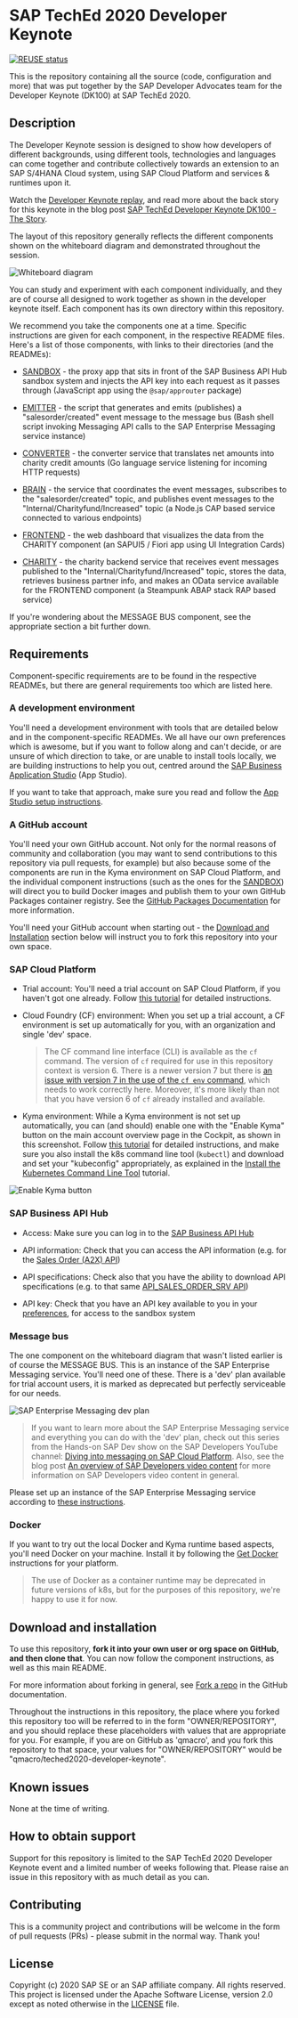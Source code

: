 # SAP TechEd 2020 Developer Keynote

[![REUSE status](https://api.reuse.software/badge/github.com/SAP-samples/teched2020-developer-keynote)](https://api.reuse.software/info/github.com/SAP-samples/teched2020-developer-keynote)

This is the repository containing all the source (code, configuration and more) that was put together by the SAP Developer Advocates team for the Developer Keynote (DK100) at SAP TechEd 2020.

## Description

The Developer Keynote session is designed to show how developers of different backgrounds, using different tools, technologies and languages can come together and contribute collectively towards an extension to an SAP S/4HANA Cloud system, using SAP Cloud Platform and services & runtimes upon it.

Watch the [Developer Keynote replay](https://events.sapteched.com/widget/sap/sapteched2020/Catalog/session/1603314875989001AsWU), and read more about the back story for this keynote in the blog post [SAP TechEd Developer Keynote DK100 - The Story](https://blogs.sap.com/2020/11/19/sap-teched-developer-keynote-dk100-the-story/).

The layout of this repository generally reflects the different components shown on the whiteboard diagram and demonstrated throughout the session.

![Whiteboard diagram](images/whiteboard.jpg)

You can study and experiment with each component individually, and they are of course all designed to work together as shown in the developer keynote itself. Each component has its own directory within this repository.

We recommend you take the components one at a time. Specific instructions are given for each component, in the respective README files. Here's a list of those components, with links to their directories (and the READMEs):

- [SANDBOX](s4hana/sandbox/) - the proxy app that sits in front of the SAP Business API Hub sandbox system and injects the API key into each request as it passes through (JavaScript app using the `@sap/approuter` package)

- [EMITTER](s4hana/event/) - the script that generates and emits (publishes) a "salesorder/created" event message to the message bus (Bash shell script invoking Messaging API calls to the SAP Enterprise Messaging service instance)

- [CONVERTER](kyma/) - the converter service that translates net amounts into charity credit amounts (Go language service listening for incoming HTTP requests)

- [BRAIN](cap/brain/) - the service that coordinates the event messages, subscribes to the "salesorder/created" topic, and publishes event messages to the "Internal/Charityfund/Increased" topic (a Node.js CAP based service connected to various endpoints)

- [FRONTEND](ui/) - the web dashboard that visualizes the data from the CHARITY component (an SAPUI5 / Fiori app using UI Integration Cards)

- [CHARITY](abap/) - the charity backend service that receives event messages published to the "Internal/Charityfund/Increased" topic, stores the data, retrieves business partner info, and makes an OData service available for the FRONTEND component (a Steampunk ABAP stack RAP based service)

If you're wondering about the MESSAGE BUS component, see the appropriate section a bit further down.

## Requirements

Component-specific requirements are to be found in the respective READMEs, but there are general requirements too which are listed here.

### A development environment

You'll need a development environment with tools that are detailed below and in the component-specific READMEs. We all have our own preferences which is awesome, but if you want to follow along and can't decide, or are unsure of which direction to take, or are unable to install tools locally, we are building instructions to help you out, centred around the [SAP Business Application Studio](https://help.sap.com/viewer/product/SAP%20Business%20Application%20Studio/Cloud/en-US) (App Studio).

If you want to take that approach, make sure you read and follow the [App Studio setup instructions](usingappstudio.md).

### A GitHub account

You'll need your own GitHub account. Not only for the normal reasons of community and collaboration (you may want to send contributions to this repository via pull requests, for example) but also because some of the components are run in the Kyma environment on SAP Cloud Platform, and the individual component instructions (such as the ones for the [SANDBOX](s4hana/sandbox/)) will direct you to build Docker images and publish them to your own GitHub Packages container registry. See the [GitHub Packages Documentation](https://docs.github.com/en/free-pro-team@latest/packages) for more information.

You'll need your GitHub account when starting out - the [Download and Installation](#download-and-installation) section below will instruct you to fork this repository into your own space.

### SAP Cloud Platform

- Trial account: You'll need a trial account on SAP Cloud Platform, if you haven't got one already. Follow [this tutorial](https://developers.sap.com/tutorials/hcp-create-trial-account.html) for detailed instructions.

- Cloud Foundry (CF) environment: When you set up a trial account, a CF environment is set up automatically for you, with an organization and single 'dev' space.

  > The CF command line interface (CLI) is available as the `cf` command. The version of `cf` required for use in this repository context is version 6. There is a newer version 7 but there is [an issue with version 7 in the use of the `cf env` command](https://github.com/cloudfoundry/cli/issues/2116), which needs to work correctly here. Moreover, it's more likely than not that you have version 6 of `cf` already installed and available.

- Kyma environment: While a Kyma environment is not set up automatically, you can (and should) enable one with the "Enable Kyma" button on the main account overview page in the Cockpit, as shown in this screenshot. Follow [this tutorial](https://developers.sap.com/tutorials/cp-kyma-getting-started.html) for detailed instructions, and make sure you also install the k8s command line tool (`kubectl`) and download and set your "kubeconfig" appropriately, as explained in the [Install the Kubernetes Command Line Tool](https://developers.sap.com/tutorials/cp-kyma-download-cli.html) tutorial.

![Enable Kyma button](images/enable-kyma.png)

### SAP Business API Hub

- Access: Make sure you can log in to the [SAP Business API Hub](https://api.sap.com)

- API information: Check that you can access the API information (e.g. for the [Sales Order (A2X) API](https://api.sap.com/api/API_SALES_ORDER_SRV/resource))

- API specifications: Check also that you have the ability to download API specifications (e.g. to that same [API_SALES_ORDER_SRV API](https://api.sap.com/api/API_SALES_ORDER_SRV/overview))

- API key: Check that you have an API key available to you in your [preferences](https://api.sap.com/preferences), for access to the sandbox system


### Message bus

The one component on the whiteboard diagram that wasn't listed earlier is of course the MESSAGE BUS. This is an instance of the SAP Enterprise Messaging service. You'll need one of these. There is a 'dev' plan available for trial account users, it is marked as deprecated but perfectly serviceable for our needs.

![SAP Enterprise Messaging dev plan](images/messaging-dev-plan.png)

> If you want to learn more about the SAP Enterprise Messaging service and everything you can do with the 'dev' plan, check out this series from the Hands-on SAP Dev show on the SAP Developers YouTube channel: [Diving into messaging on SAP Cloud Platform](https://www.youtube.com/playlist?list=PL6RpkC85SLQCf--P9o7DtfjEcucimapUf). Also, see the blog post [An overview of SAP Developers video content](https://blogs.sap.com/2020/11/09/an-overview-of-sap-developers-video-content/) for more information on SAP Developers video content in general.

Please set up an instance of the SAP Enterprise Messaging service according to [these instructions](messaging-setup.md).

### Docker

If you want to try out the local Docker and Kyma runtime based aspects, you'll need Docker on your machine. Install it by following the [Get Docker](https://docs.docker.com/get-docker/) instructions for your platform.

> The use of Docker as a container runtime may be deprecated in future versions of k8s, but for the purposes of this repository, we're happy to use it for now.


## Download and installation

To use this repository, **fork it into your own user or org space on GitHub, and then clone that**. You can now follow the component instructions, as well as this main README.

For more information about forking in general, see [Fork a repo](https://docs.github.com/en/free-pro-team@latest/github/getting-started-with-github/fork-a-repo) in the GitHub documentation.

Throughout the instructions in this repository, the place where you forked this repository too will be referred to in the form "OWNER/REPOSITORY", and you should replace these placeholders with values that are appropriate for you. For example, if you are on GitHub as 'qmacro', and you fork this repository to that space, your values for "OWNER/REPOSITORY" would be "qmacro/teched2020-developer-keynote".

## Known issues

None at the time of writing.

## How to obtain support

Support for this repository is limited to the SAP TechEd 2020 Developer Keynote event and a limited number of weeks following that. Please raise an issue in this repository with as much detail as you can.

## Contributing

This is a community project and contributions will be welcome in the form of pull requests (PRs) - please submit in the normal way. Thank you!

## License

Copyright (c) 2020 SAP SE or an SAP affiliate company. All rights reserved. This project is licensed under the Apache Software License, version 2.0 except as noted otherwise in the [LICENSE](LICENSES/Apache-2.0.txt) file.
